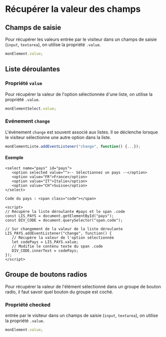 # Récupérer la valeur des champs

## Champs de saisie

Pour récupérer les valeurs entrée par le visiteur dans un champs de saisie \(`input`, `textarea`\), on utilise la propriété `.value`.

```javascript
monElement.value;
```

## Liste déroulantes

### Propriété `value`

Pour récupérer la valeur de l'option sélectionnée d'une liste,  on utilise  la propriété `.value`.

```javascript
monElementSelect.value;
```

### Evénement `change`

L'événement `change` est souvent associé aux listes. Il se déclenche lorsque le visiteur sélectionne une autre option dans la liste.

```javascript
monElementListe.addEventListener("change", function() {...});
```

#### Exemple

```markup
<select name="pays" id="pays">
   <option selected value="">-- Sélectionnez un pays --</option>
   <option value="FR">France</option>
   <option value="IT">Italie</option>
   <option value="CH">Suisse</option>
</select>

Code du pays : <span class="code"></span>

<script>
// Récupère la liste déroulante #pays et le span .code
const LIS_PAYS = document.getElementById("pays");
const DIV_CODE = document.querySelector("span.code");

// Sur changement de la valeur de la liste déroulante
LIS_PAYS.addEventListener("change", function() {
   // Récupère la valeur de l'option sélectionnée
   let codePays = LIS_PAYS.value;
   // Modifie le contenu texte du span .code   
   DIV_CODE.innerText = codePays;
});
</script>
```

## Groupe de boutons radios

Pour récupérer la valeur de l'élément sélectionné dans un groupe de bouton radio, il faut savoir quel bouton du groupe est coché.

### Propriété checked

 entrée par le visiteur dans un champs de saisie \(`input`, `textarea`\), on utilise la propriété `.value`.

```javascript
monElement.value;
```


